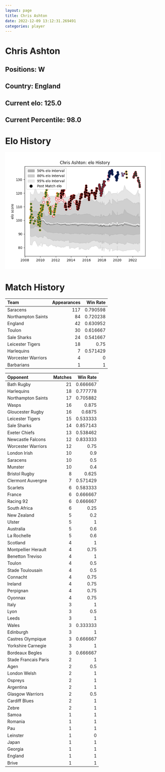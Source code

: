 ```yaml
---  
layout: page  
title: Chris Ashton  
date: 2022-12-09 13:12:31.269491  
categories: player  
---
```

# Chris Ashton

## Positions: W

## Country: England

## Current elo: 125.0

## Current Percentile: 98.0

# Elo History


![elo history](history_ChrisAshton.png)
# Match History


| Team               |   Appearances |   Win Rate |
|:-------------------|--------------:|-----------:|
| Saracens           |           117 |   0.790598 |
| Northampton Saints |            84 |   0.720238 |
| England            |            42 |   0.630952 |
| Toulon             |            30 |   0.616667 |
| Sale Sharks        |            24 |   0.541667 |
| Leicester Tigers   |            18 |   0.75     |
| Harlequins         |             7 |   0.571429 |
| Worcester Warriors |             4 |   0        |
| Barbarians         |             1 |   1        |

| Opponent             |   Matches |   Win Rate |
|:---------------------|----------:|-----------:|
| Bath Rugby           |        21 |   0.666667 |
| Harlequins           |        18 |   0.777778 |
| Northampton Saints   |        17 |   0.705882 |
| Wasps                |        16 |   0.875    |
| Gloucester Rugby     |        16 |   0.6875   |
| Leicester Tigers     |        15 |   0.533333 |
| Sale Sharks          |        14 |   0.857143 |
| Exeter Chiefs        |        13 |   0.538462 |
| Newcastle Falcons    |        12 |   0.833333 |
| Worcester Warriors   |        12 |   0.75     |
| London Irish         |        10 |   0.9      |
| Saracens             |        10 |   0.5      |
| Munster              |        10 |   0.4      |
| Bristol Rugby        |         8 |   0.625    |
| Clermont Auvergne    |         7 |   0.571429 |
| Scarlets             |         6 |   0.583333 |
| France               |         6 |   0.666667 |
| Racing 92            |         6 |   0.666667 |
| South Africa         |         6 |   0.25     |
| New Zealand          |         5 |   0.2      |
| Ulster               |         5 |   1        |
| Australia            |         5 |   0.6      |
| La Rochelle          |         5 |   0.6      |
| Scotland             |         4 |   1        |
| Montpellier Herault  |         4 |   0.75     |
| Benetton Treviso     |         4 |   1        |
| Toulon               |         4 |   0.5      |
| Stade Toulousain     |         4 |   0.5      |
| Connacht             |         4 |   0.75     |
| Ireland              |         4 |   0.75     |
| Perpignan            |         4 |   0.75     |
| Oyonnax              |         4 |   0.75     |
| Italy                |         3 |   1        |
| Lyon                 |         3 |   0.5      |
| Leeds                |         3 |   1        |
| Wales                |         3 |   0.333333 |
| Edinburgh            |         3 |   1        |
| Castres Olympique    |         3 |   0.666667 |
| Yorkshire Carnegie   |         3 |   1        |
| Bordeaux Begles      |         3 |   0.666667 |
| Stade Francais Paris |         2 |   1        |
| Agen                 |         2 |   0.5      |
| London Welsh         |         2 |   1        |
| Ospreys              |         2 |   1        |
| Argentina            |         2 |   1        |
| Glasgow Warriors     |         2 |   0.5      |
| Cardiff Blues        |         2 |   1        |
| Zebre                |         2 |   1        |
| Samoa                |         1 |   1        |
| Romania              |         1 |   1        |
| Pau                  |         1 |   1        |
| Leinster             |         1 |   0        |
| Japan                |         1 |   1        |
| Georgia              |         1 |   1        |
| England              |         1 |   1        |
| Brive                |         1 |   1        |